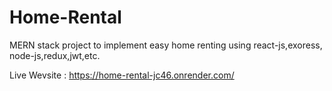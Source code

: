 # Home-Rental
MERN stack project to implement easy home renting using react-js,exoress, node-js,redux,jwt,etc.

Live Wevsite : https://home-rental-jc46.onrender.com/

